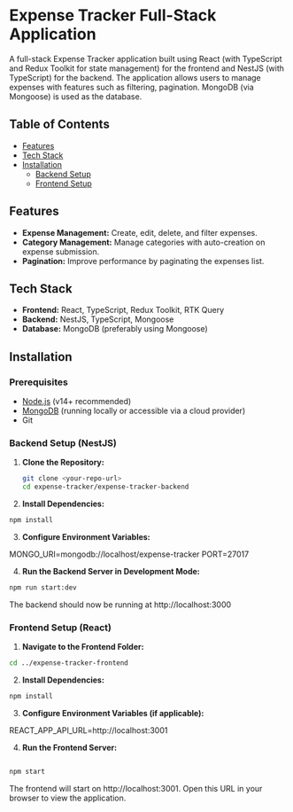 # Expense Tracker Full-Stack Application

A full-stack Expense Tracker application built using React (with TypeScript and Redux Toolkit for state management) for the frontend and NestJS (with TypeScript) for the backend. The application allows users to manage expenses with features such as filtering, pagination. MongoDB (via Mongoose) is used as the database.

## Table of Contents

- [Features](#features)
- [Tech Stack](#tech-stack)
- [Installation](#installation)
  - [Backend Setup](#backend-setup)
  - [Frontend Setup](#frontend-setup)

## Features

- **Expense Management:** Create, edit, delete, and filter expenses.
- **Category Management:** Manage categories with auto-creation on expense submission.
- **Pagination:** Improve performance by paginating the expenses list.

## Tech Stack

- **Frontend:** React, TypeScript, Redux Toolkit, RTK Query
- **Backend:** NestJS, TypeScript, Mongoose
- **Database:** MongoDB (preferably using Mongoose)

## Installation

### Prerequisites

- [Node.js](https://nodejs.org/) (v14+ recommended)
- [MongoDB](https://www.mongodb.com/) (running locally or accessible via a cloud provider)
- Git

### Backend Setup (NestJS)

1. **Clone the Repository:**

   ```bash
   git clone <your-repo-url>
   cd expense-tracker/expense-tracker-backend
2. **Install Dependencies:**

```bash
npm install
```
3. **Configure Environment Variables:**

MONGO_URI=mongodb://localhost/expense-tracker
PORT=27017

4. **Run the Backend Server in Development Mode:**

```bash
npm run start:dev
```
The backend should now be running at http://localhost:3000
   
### Frontend Setup (React)

1. **Navigate to the Frontend Folder:**

```bash
cd ../expense-tracker-frontend
```
2. **Install Dependencies:**

```bash
npm install
```
3. **Configure Environment Variables (if applicable):**

REACT_APP_API_URL=http://localhost:3001

4. **Run the Frontend Server:**

```bash

npm start
```
The frontend will start on http://localhost:3001. Open this URL in your browser to view the application.
